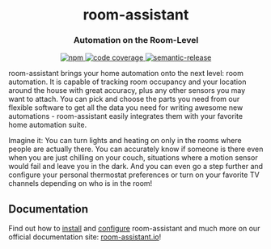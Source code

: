 <h1 align="center" style="border-bottom: none;">room-assistant</h1>
<h3 align="center">Automation on the Room-Level</h3>

<p align="center">
<a href="https://www.npmjs.com/package/room-assistant">
    <img alt="npm" src="https://img.shields.io/npm/v/room-assistant">
</a>
<a href="https://codecov.io/gh/mKeRix/room-assistant">
  <img alt="code coverage" src="https://codecov.io/gh/mKeRix/room-assistant/branch/master/graph/badge.svg" />
</a>
<a href="https://github.com/semantic-release/semantic-release">
  <img alt="semantic-release" src="https://img.shields.io/badge/%20%20%F0%9F%93%A6%F0%9F%9A%80-semantic--release-e10079.svg">
</a>
</p>

room-assistant brings your home automation onto the next level: room automation.
It is capable of tracking room occupancy and your location around the house with great accuracy, plus any other sensors you may want to attach.
You can pick and choose the parts you need from our flexible software to get all the data you need for writing awesome new automations - room-assistant easily integrates them with your favorite home automation suite.

Imagine it: You can turn lights and heating on only in the rooms where people are actually there.
You can accurately know if someone is there even when you are just chilling on your couch, situations where a motion sensor would fail and leave you in the dark.
And you can even go a step further and configure your personal thermostat preferences or turn on your favorite TV channels depending on who is in the room!

## Documentation

Find out how to [install](https://www.room-assistant.io/guide/installation.html) and [configure](https://www.room-assistant.io/guide/configuration.html) room-assistant and much more on our official documentation site: [room-assistant.io](https://www.room-assistant.io/)!
